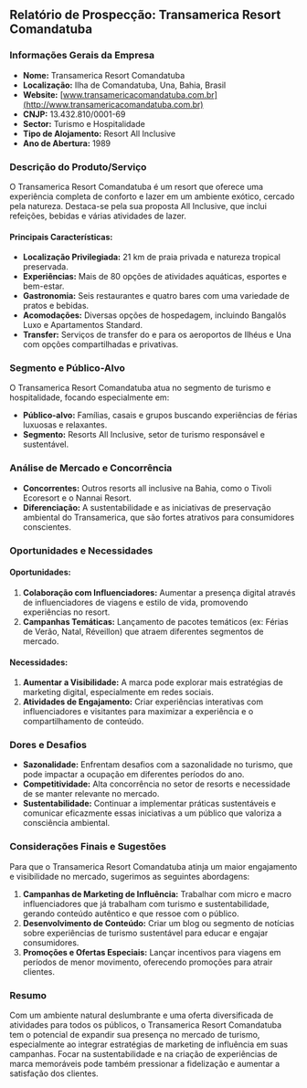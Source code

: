 ## Relatório de Prospecção: Transamerica Resort Comandatuba

### Informações Gerais da Empresa

- **Nome:** Transamerica Resort Comandatuba
- **Localização:** Ilha de Comandatuba, Una, Bahia, Brasil
- **Website:** [www.transamericacomandatuba.com.br](http://www.transamericacomandatuba.com.br)
- **CNJP:** 13.432.810/0001-69
- **Sector:** Turismo e Hospitalidade
- **Tipo de Alojamento:** Resort All Inclusive
- **Ano de Abertura:** 1989

### Descrição do Produto/Serviço

O Transamerica Resort Comandatuba é um resort que oferece uma experiência completa de conforto e lazer em um ambiente exótico, cercado pela natureza. Destaca-se pela sua proposta All Inclusive, que inclui refeições, bebidas e várias atividades de lazer.

#### Principais Características:
- **Localização Privilegiada:** 21 km de praia privada e natureza tropical preservada.
- **Experiências:** Mais de 80 opções de atividades aquáticas, esportes e bem-estar.
- **Gastronomia:** Seis restaurantes e quatro bares com uma variedade de pratos e bebidas.
- **Acomodações:** Diversas opções de hospedagem, incluindo Bangalôs Luxo e Apartamentos Standard.
- **Transfer:** Serviços de transfer do e para os aeroportos de Ilhéus e Una com opções compartilhadas e privativas.

### Segmento e Público-Alvo

O Transamerica Resort Comandatuba atua no segmento de turismo e hospitalidade, focando especialmente em:

- **Público-alvo:** Famílias, casais e grupos buscando experiências de férias luxuosas e relaxantes.
- **Segmento:** Resorts All Inclusive, setor de turismo responsável e sustentável.

### Análise de Mercado e Concorrência

- **Concorrentes:** Outros resorts all inclusive na Bahia, como o Tivoli Ecoresort e o Nannai Resort. 
- **Diferenciação:** A sustentabilidade e as iniciativas de preservação ambiental do Transamerica, que são fortes atrativos para consumidores conscientes.

### Oportunidades e Necessidades

#### Oportunidades:
1. **Colaboração com Influenciadores:** Aumentar a presença digital através de influenciadores de viagens e estilo de vida, promovendo experiências no resort.
2. **Campanhas Temáticas:** Lançamento de pacotes temáticos (ex: Férias de Verão, Natal, Réveillon) que atraem diferentes segmentos de mercado.

#### Necessidades:
1. **Aumentar a Visibilidade:** A marca pode explorar mais estratégias de marketing digital, especialmente em redes sociais.
2. **Atividades de Engajamento:** Criar experiências interativas com influenciadores e visitantes para maximizar a experiência e o compartilhamento de conteúdo.

### Dores e Desafios

- **Sazonalidade:** Enfrentam desafios com a sazonalidade no turismo, que pode impactar a ocupação em diferentes períodos do ano.
- **Competitividade:** Alta concorrência no setor de resorts e necessidade de se manter relevante no mercado.
- **Sustentabilidade:** Continuar a implementar práticas sustentáveis e comunicar eficazmente essas iniciativas a um público que valoriza a consciência ambiental.

### Considerações Finais e Sugestões

Para que o Transamerica Resort Comandatuba atinja um maior engajamento e visibilidade no mercado, sugerimos as seguintes abordagens:

1. **Campanhas de Marketing de Influência:** Trabalhar com micro e macro influenciadores que já trabalham com turismo e sustentabilidade, gerando conteúdo autêntico e que ressoe com o público.
2. **Desenvolvimento de Conteúdo:** Criar um blog ou segmento de notícias sobre experiências de turismo sustentável para educar e engajar consumidores.
3. **Promoções e Ofertas Especiais:** Lançar incentivos para viagens em períodos de menor movimento, oferecendo promoções para atrair clientes.

### Resumo

Com um ambiente natural deslumbrante e uma oferta diversificada de atividades para todos os públicos, o Transamerica Resort Comandatuba tem o potencial de expandir sua presença no mercado de turismo, especialmente ao integrar estratégias de marketing de influência em suas campanhas. Focar na sustentabilidade e na criação de experiências de marca memoráveis pode também pressionar a fidelização e aumentar a satisfação dos clientes.